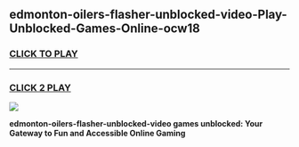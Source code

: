 
## edmonton-oilers-flasher-unblocked-video-Play-Unblocked-Games-Online-ocw18
<h3>
<a href="https://premium76.site?title=edmonton-oilers-flasher-unblocked-video&ref=25A">CLICK TO PLAY</a></h3>
<hr>

<h3>
<a href="https://premium76.site?title=edmonton-oilers-flasher-unblocked-video&ref=25A">CLICK 2 PLAY</a>
  
</h3>

<a href="https://premium76.site?title=edmonton-oilers-flasher-unblocked-video&ref=25A"><img src="https://clearcache.store/games.png"></a>


**edmonton-oilers-flasher-unblocked-video games unblocked: Your Gateway to Fun and Accessible Online Gaming**
